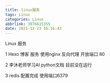 ```yaml
---
title: linux服务
tags: Linux
categories: Linux
abbrlink: 3076615355
date: 2021-12-23 16:16:43
---
```

Linux  服务

1 Hexo  博客  服务    使用nginx 反向代理   开放端口 80

2 李沐老师学习AI  python文档   目前没在运行

3 redis 配置完成  使用端口6379